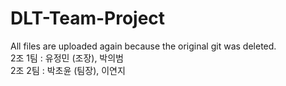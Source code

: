 # DLT-Team-Project
All files are uploaded again because the original git was deleted. <br>
2조 1팀 : 유정민 (조장), 박의범 <br>
2조 2팀 : 박초윤 (팀장), 이연지
